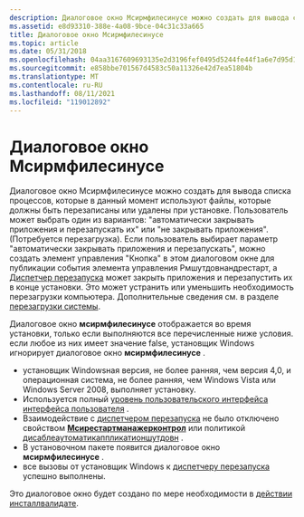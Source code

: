 ```yaml
---
description: Диалоговое окно Мсирмфилесинусе можно создать для вывода списка процессов, которые в данный момент используют файлы, которые должны быть перезаписаны или удалены при установке.
ms.assetid: e8d93310-388e-4a08-9bce-04c31c33a665
title: Диалоговое окно Мсирмфилесинусе
ms.topic: article
ms.date: 05/31/2018
ms.openlocfilehash: 04aa3167609693135e2d3196fef0495d5244fe44f1a6e7d95d11f999efe51a46
ms.sourcegitcommit: e858bbe701567d4583c50a11326e42d7ea51804b
ms.translationtype: MT
ms.contentlocale: ru-RU
ms.lasthandoff: 08/11/2021
ms.locfileid: "119012892"
---
```

# <a name="msirmfilesinuse-dialog"></a>Диалоговое окно Мсирмфилесинусе

Диалоговое окно Мсирмфилесинусе можно создать для вывода списка процессов, которые в данный момент используют файлы, которые должны быть перезаписаны или удалены при установке. Пользователь может выбрать один из вариантов: "автоматически закрывать приложения и перезапускать их" или "не закрывать приложения". (Потребуется перезагрузка). Если пользователь выбирает параметр "автоматически закрывать приложения и перезапускать", можно создать элемент управления "Кнопка" в этом диалоговом окне для публикации события элемента управления Рмшутдовнандрестарт, а [Диспетчер перезапуска](../rstmgr/restart-manager-portal.md) может закрыть приложения и перезапустить их в конце установки. Это может устранить или уменьшить необходимость перезагрузки компьютера. Дополнительные сведения см. в разделе [перезагрузки системы](system-reboots.md).

Диалоговое окно **мсирмфилесинусе** отображается во время установки, только если выполняются все перечисленные ниже условия. если любое из них имеет значение false, установщик Windows игнорирует диалоговое окно **мсирмфилесинусе** .

-   установщик Windowsная версия, не более ранняя, чем версия 4,0, и операционная система, не более ранняя, чем Windows Vista или Windows Server 2008, выполняет установку.
-   Используется полный [уровень пользовательского интерфейса интерфейса пользователя](user-interface-levels.md) .
-   Взаимодействие с [диспетчером перезапуска](../rstmgr/restart-manager-portal.md) не было отключено свойством [**Мсирестартманажерконтрол**](msirestartmanagercontrol.md) или политикой [дисаблеаутоматикаппликатионшутдовн](disableautomaticapplicationshutdown.md) .
-   В установочном пакете появится диалоговое окно **мсирмфилесинусе** .
-   все вызовы от установщик Windows к [диспетчеру перезапуска](../rstmgr/restart-manager-portal.md) успешно выполнены.

Это диалоговое окно будет создано по мере необходимости в [действии инсталлвалидате](installvalidate-action.md).

 

 
